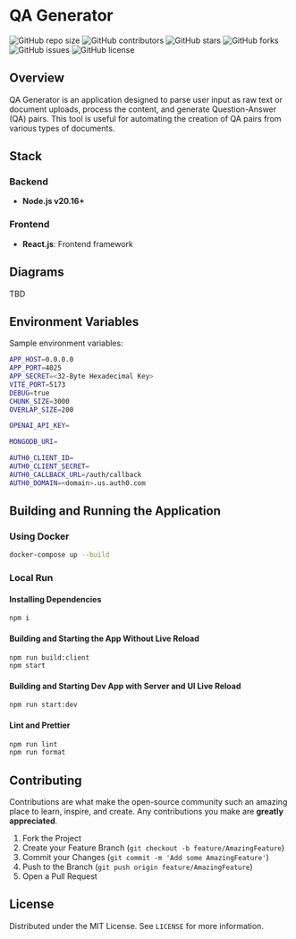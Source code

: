 # QA Generator

![GitHub repo size](https://img.shields.io/github/repo-size/jungleBadger/qa-generator)
![GitHub contributors](https://img.shields.io/github/contributors/jungleBadger/qa-generator)
![GitHub stars](https://img.shields.io/github/stars/jungleBadger/qa-generator?style=social)
![GitHub forks](https://img.shields.io/github/forks/jungleBadger/qa-generator?style=social)
![GitHub issues](https://img.shields.io/github/issues/jungleBadger/qa-generator)
![GitHub license](https://img.shields.io/github/license/jungleBadger/qa-generator)

## Overview

QA Generator is an application designed to parse user input as raw text or document uploads, process the content, and generate Question-Answer (QA) pairs. This tool is useful for automating the creation of QA pairs from various types of documents.

## Stack

### Backend

- **Node.js v20.16+**

### Frontend

- **React.js**: Frontend framework

## Diagrams

TBD

## Environment Variables

Sample environment variables:

```bash
APP_HOST=0.0.0.0
APP_PORT=4025
APP_SECRET=<32-Byte Hexadecimal Key>
VITE_PORT=5173
DEBUG=true
CHUNK_SIZE=3000
OVERLAP_SIZE=200

OPENAI_API_KEY=

MONGODB_URI=

AUTH0_CLIENT_ID=
AUTH0_CLIENT_SECRET=
AUTH0_CALLBACK_URL=/auth/callback
AUTH0_DOMAIN=<domain>.us.auth0.com
```

## Building and Running the Application

### Using Docker

```bash
docker-compose up --build
```

### Local Run

#### Installing Dependencies

```bash
npm i
```

#### Building and Starting the App Without Live Reload

```bash
npm run build:client
npm start
```

#### Building and Starting Dev App with Server and UI Live Reload

```bash
npm run start:dev
```

#### Lint and Prettier

```bash
npm run lint
npm run format
```

## Contributing

Contributions are what make the open-source community such an amazing place to learn, inspire, and create. Any contributions you make are **greatly appreciated**.

1. Fork the Project
2. Create your Feature Branch (`git checkout -b feature/AmazingFeature`)
3. Commit your Changes (`git commit -m 'Add some AmazingFeature'`)
4. Push to the Branch (`git push origin feature/AmazingFeature`)
5. Open a Pull Request

## License

Distributed under the MIT License. See `LICENSE` for more information.
